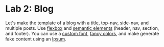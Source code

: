 

# Lab 2: Blog

Let's make the template of a blog with a title, top-nav, side-nav, and multiple posts. Use [flexbox](https://css-tricks.com/snippets/css/a-guide-to-flexbox/) and [semantic elements](https://www.w3schools.com/html/html5_semantic_elements.asp) (header, nav, section, and footer). You can use a [custom font](https://fonts.google.com/), [fancy colors](https://htmlcolorcodes.com/color-names/), and make generate fake content using an [Ipsum](https://meettheipsums.com/).
